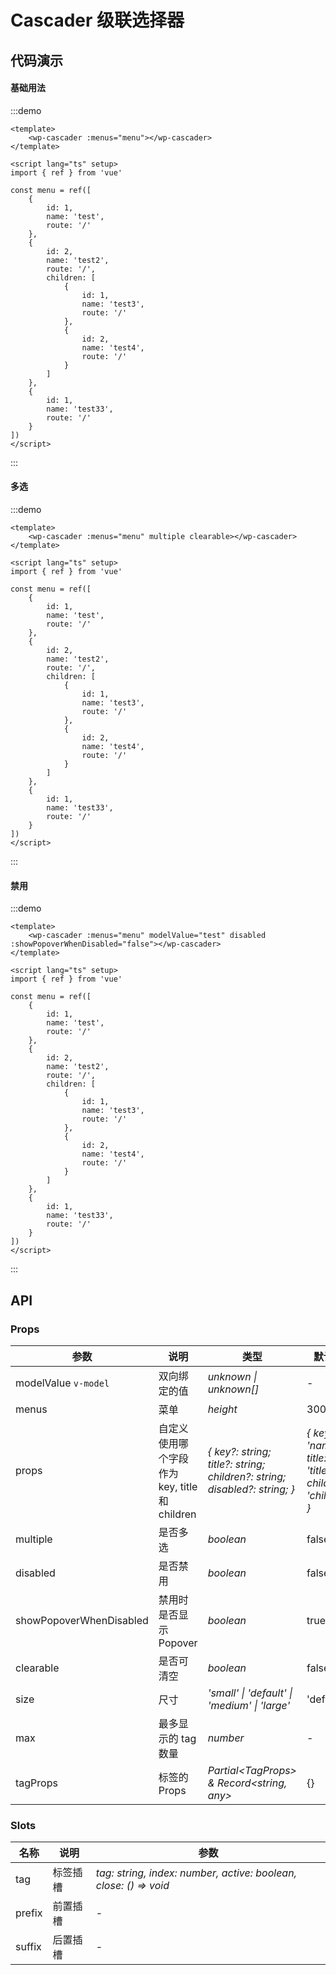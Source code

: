 # Cascader 级联选择器

## 代码演示

#### 基础用法

:::demo

```vue
<template>
    <wp-cascader :menus="menu"></wp-cascader>
</template>

<script lang="ts" setup>
import { ref } from 'vue'

const menu = ref([
    {
        id: 1,
        name: 'test',
        route: '/'
    },
    {
        id: 2,
        name: 'test2',
        route: '/',
        children: [
            {
                id: 1,
                name: 'test3',
                route: '/'
            },
            {
                id: 2,
                name: 'test4',
                route: '/'
            }
        ]
    },
    {
        id: 1,
        name: 'test33',
        route: '/'
    }
])
</script>
```

:::

#### 多选

:::demo

```vue
<template>
    <wp-cascader :menus="menu" multiple clearable></wp-cascader>
</template>

<script lang="ts" setup>
import { ref } from 'vue'

const menu = ref([
    {
        id: 1,
        name: 'test',
        route: '/'
    },
    {
        id: 2,
        name: 'test2',
        route: '/',
        children: [
            {
                id: 1,
                name: 'test3',
                route: '/'
            },
            {
                id: 2,
                name: 'test4',
                route: '/'
            }
        ]
    },
    {
        id: 1,
        name: 'test33',
        route: '/'
    }
])
</script>
```

:::

#### 禁用

:::demo

```vue
<template>
    <wp-cascader :menus="menu" modelValue="test" disabled :showPopoverWhenDisabled="false"></wp-cascader>
</template>

<script lang="ts" setup>
import { ref } from 'vue'

const menu = ref([
    {
        id: 1,
        name: 'test',
        route: '/'
    },
    {
        id: 2,
        name: 'test2',
        route: '/',
        children: [
            {
                id: 1,
                name: 'test3',
                route: '/'
            },
            {
                id: 2,
                name: 'test4',
                route: '/'
            }
        ]
    },
    {
        id: 1,
        name: 'test33',
        route: '/'
    }
])
</script>
```

:::

## API

### Props

| 参数      | 说明                                          | 类型                                                                  | 默认值                |
| --------- |---------------------------------------------|---------------------------------------------------------------------|--------------------|
| modelValue `v-model` | 双向绑定的值       | _unknown \| unknown[]_                                                      | -                  |
| menus   | 菜单                  | _height_                                                            | 300                  |
| props | 自定义使用哪个字段作为 key, title 和 children                                     | _{ key?: string; title?: string; children?: string; disabled?: string; }_                                                           | _{ key: 'name', title: 'title', children: 'children' }_                  |
| multiple | 是否多选 | _boolean_ | false |
| disabled | 是否禁用 | _boolean_ | false |
| showPopoverWhenDisabled | 禁用时是否显示 Popover | _boolean_ | true |
| clearable | 是否可清空 | _boolean_ | false |
| size | 尺寸 | _'small' \| 'default' \| 'medium' \| 'large'_ | 'default' |
| max | 最多显示的 tag 数量 | _number_ | - |
| tagProps   | 标签的 Props | _Partial\<TagProps\> & Record\<string, any\>_ | {}      |

### Slots

| 名称    | 说明     | 参数 |
| ------- | -------- | --- |
| tag | 标签插槽 | _tag: string, index: number, active: boolean, close: () => void_ |
| prefix | 前置插槽 | - |
| suffix | 后置插槽 | - |
